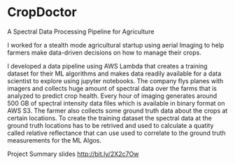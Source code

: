 # CropDoctor
A Spectral Data Processing Pipeline for Agriculture

I worked for a stealth mode agricultural startup using aerial Imaging to help farmers make data-driven decisions on how to manage their crops. 

I developed a data pipeline using AWS Lambda that creates a training dataset for their ML algorithms and makes data readily available for a data scientist to explore using jupyter notebooks. The company flys planes with imagers and collects huge amount of spectral data over the farms that is analyzed to predict crop health. Every hour of imaging generates around 500 GB of spectral intensity data files which is available in binary format on AWS S3. The farmer also collects some ground truth data about the crops at certain locations. To create the training dataset the spectral data at the ground truth locations has to be retrived and used to calculate a quatity called relative reflectance that can use used to correlate to the ground truth measurements for the ML Algos. 


Project Summary slides
http://bit.ly/2X2c7Ow
